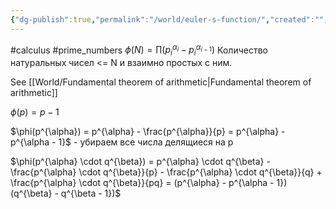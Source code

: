 ```yaml
---
{"dg-publish":true,"permalink":"/world/euler-s-function/","created":"","updated":""}
---
```


#calculus #prime_numbers
$\phi(N) = \prod{(p_{i}^{\alpha_{i}} - p_{i}^{\alpha_{i - 1}})}$
Количество натуральных чисел <= N и взаимно простых с ним.

See [[World/Fundamental theorem of arithmetic\|Fundamental theorem of arithmetic]]

$\phi(p) = p - 1$

$\phi(p^{\alpha}) = p^{\alpha} - \frac{p^{\alpha}}{p} = p^{\alpha} - p^{\alpha - 1}$ - убираем все числа делящиеся на p

$\phi(p^{\alpha} \cdot q^{\beta}) = p^{\alpha} \cdot q^{\beta} - \frac{p^{\alpha} \cdot q^{\beta}}{p} - \frac{p^{\alpha} \cdot q^{\beta}}{q} + \frac{p^{\alpha} \cdot q^{\beta}}{pq} = (p^{\alpha} - p^{\alpha - 1})(q^{\beta} - q^{\beta - 1})$
